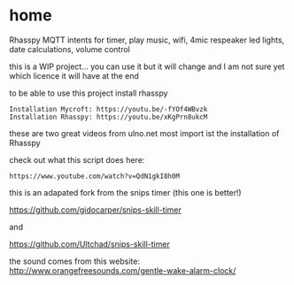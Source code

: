 # home
Rhasspy MQTT intents for timer, play music, wifi, 4mic respeaker led lights, date calculations, volume control


this is a WIP project... you can use it but it will change and I am not sure yet which licence it will have at the end

to be able to use this project install rhasspy


    Installation Mycroft: https://youtu.be/-fYOf4WBvzk 
    Installation Rhasspy: https://youtu.be/xKgPrn8ukcM 


these are two great videos from ulno.net 
most import ist the installation of Rhasspy


check out what this script does here:

    https://www.youtube.com/watch?v=QdN1gkI8h0M




this is an adapated fork from the snips timer  (this one is better!) 

https://github.com/gidocarper/snips-skill-timer

and 

https://github.com/Ultchad/snips-skill-timer

the sound comes from this website:
http://www.orangefreesounds.com/gentle-wake-alarm-clock/
